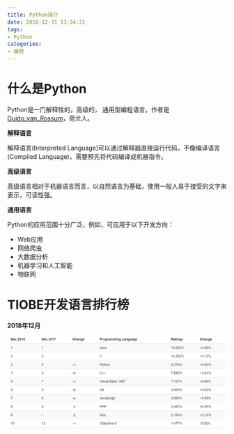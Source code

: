 ```yaml
---
title: Python简介
date: 2018-12-31 13:34:21
tags:
- Python
categories:
- 编程
---
```


# 什么是Python #

Python是一门解释性的，高级的， 通用型编程语言。作者是[Guido_van_Rossum](https://en.wikipedia.org/wiki/Guido_van_Rossum)，荷兰人。

**解释语言**

解释语言(Interpreted Language)可以通过解释器直接运行代码，不像编译语言(Compiled Language)，需要预先将代码编译成机器指令。

**高级语言**

高级语言相对于机器语言而言，以自然语言为基础，使用一般人易于接受的文字来表示，可读性强。

**通用语言**

Python的应用范围十分广泛，例如，可应用于以下开发方向：

- Web应用
- 网络爬虫
- 大数据分析
- 机器学习和人工智能
- 物联网

# TIOBE开发语言排行榜 #

**2018年12月**

![](/images/20.png)